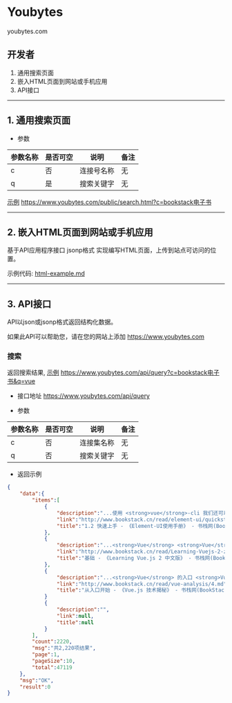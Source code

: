 # Youbytes
youbytes.com

开发者
--

1. 通用搜索页面 
2. 嵌入HTML页面到网站或手机应用
3. API接口

-----

## 1. 通用搜索页面 

* 参数

| 参数名称 | 是否可空 | 说明 | 备注 |
| -------- | -------- | -------- | -------- |
| c     | 否     | 连接号名称     |  无   | 
| q     | 是     | 搜索关键字     |   无  | 

[示例](https://www.youbytes.com/public/search.html?c=bookstack%E7%94%B5%E5%AD%90%E4%B9%A6) https://www.youbytes.com/public/search.html?c=bookstack电子书

-----


## 2. 嵌入HTML页面到网站或手机应用

基于API应用程序接口 jsonp格式 实现编写HTML页面，上传到站点可访问的位置。

示例代码: [html-example.md](html-example.md)

-----

## 3. API接口

API以json或jsonp格式返回结构化数据。

如果此API可以帮助您，请在您的网站上添加 https://www.youbytes.com

### 搜索

返回搜索结果, [示例](https://www.youbytes.com/api/query?c=bookstack%E7%94%B5%E5%AD%90%E4%B9%A6&q=vue) https://www.youbytes.com/api/query?c=bookstack电子书&q=vue

* 接口地址
https://www.youbytes.com/api/query

* 参数

| 参数名称 | 是否可空 | 说明 | 备注 |
| -------- | -------- | -------- | -------- |
| c     | 否     | 连接集名称     |  无   | 
| q     | 否     | 搜索关键字     |   无  | 


* 返回示例
```json
{
    "data":{
        "items":[
            {
                "description":"...使用 <strong>vue</strong>-cli 我们还可以使用 <strong>vue</strong>-cli 初始化项目，命令如下： > npm i -g <strong>vue</strong>-cli> mkdir my-project && cd my-project> <strong>vue</strong> init webpack> npm i && npm i element-ui 引入 Element...",
                "link":"http://www.bookstack.cn/read/element-ui/quickstart",
                "title":"1.2 快速上手 - 《Element-UI使用手册》 - 书栈网(BookStack.CN)"
            },
            {
                "description":"...<strong>Vue</strong> <strong>Vue</strong>.js 基础 可重用的组件 <strong>Vue</strong>.js 指令 Tip <strong>Vue</strong>.js 中的插件 Tip 练习 方程式状态和 Vuex Tip <strong>vue</strong>-cli IDEs 的 <strong>Vue</strong> 插件 安装， 使用， 调试 <strong>Vue</strong>.js 方程式 安装 <strong>Vue</strong>.js...",
                "link":"http://www.bookstack.cn/read/Learning-Vuejs-2-zh_CN/chapter-2-Fundamentals.md",
                "title":"基础 - 《Learning Vue.js 2 中文版》 - 书栈网(BookStack.CN)Vue.js - CSP-compliantVue.js - NPM Installation"
            },
            {
                "description":"...<strong>Vue</strong> 的入口 <strong>Vue</strong> 的定义 initGlobalAPI 总结 从入口开始 我们之前提到过 <strong>Vue</strong>.js 构建过程，在 web 应用下，我们来分析 Runtime + Compiler 构建出来的 <strong>Vue</strong>.js...",
                "link":"http://www.bookstack.cn/read/vue-analysis/4.md",
                "title":"从入口开始 - 《Vue.js 技术揭秘》 - 书栈网(BookStack.CN)"
            }
            {
                "description":"",
                "link":null,
                "title":null
            }
        ],
        "count":2220,
        "msg":"共2,220项结果",
        "page":1,
        "pageSize":10,
        "total":47119
    },
    "msg":"OK",
    "result":0
}
```
